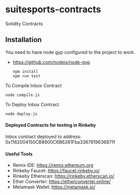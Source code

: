 # suitesports-contracts
Solidity Contracts

## Installation

You need to have node gyp configured to the project to work.

- https://github.com/nodejs/node-gyp

      npm install
      npm run test      

To Compile Inbox Contract

    node compile.js

To Deploy Inbox Contract

    node deploy.js
    
#### Deployed Contracts for testing in Rinkeby

Inbox contract deployed to address:  0x1162004150CB8600C6B6281Fba3367819636871f

#### Useful Tools
- Remix IDE: https://remix.ethereum.org
- Rinkeby Faucet: https://faucet.rinkeby.io/
- Rinkeby Etherscan: https://rinkeby.etherscan.io/
- Ether Converter: https://etherconverter.online/
- Metamask Wallet: https://metamask.io/
